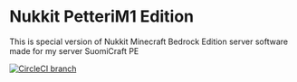 # Nukkit PetteriM1 Edition
This is special version of Nukkit Minecraft Bedrock Edition server software made for my server SuomiCraft PE

[![CircleCI branch](https://img.shields.io/circleci/project/github/PetteriM1/Nukkit-SuomiCraftPE/master.svg)](https://circleci.com/gh/PetteriM1/Nukkit-SuomiCraftPE/tree/master)
